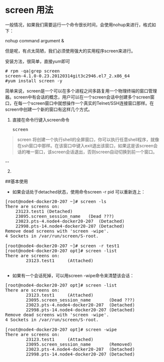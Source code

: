 # screen 用法

一般情况，如果我们需要运行一个命令很长时间，会使用nohup来进行，格式如下：

nohup command  argument  &

但是呢，有点太简陋，我们必须使用强大的实用程序screen来进行。

安装方法，很简单，直接yum即可

<pre>
# rpm -qa|grep screen
screen-4.1.0-0.23.20120314git3c2946.el7_2.x86_64
#yum install screen -y
</pre>

简单来说，screen是一个可以在多个进程之间多路复用一个物理终端的窗口管理器。screen中有会话的概念，用户可以在一个screen会话中创建多个screen窗口，在每一个screen窗口中就想操作一个真实的Telnet/SSH连接窗口那样。在screen中创建一个新的窗口有这样几个方式。

1. 直接在命令行键入screen命令<pre>screen</pre>
> screen 将创建一个执行shell的全屏窗口，你可以执行任意shell程序，就像在ssh窗口中那样。在该窗口中键入exit退出该窗口，如果这是该screen会话的唯一窗口，该screen会话退出，否则screen自动切换到前一个窗口。

-- 

2. 


##基本使用

* 如果会话处于detached状态，使用命令screen -r pid 可以重新连上：

<pre>
[root@node4-docker20-207 ~]# screen -ls
There are screens on:
	23123.test1	(Detached)
	23095.screen_session_name	(Dead ???)
	23023.pts-4.node4-docker20-207	(Detached)
	22998.pts-14.node4-docker20-207	(Detached)
Remove dead screens with 'screen -wipe'.
4 Sockets in /var/run/screen/S-root.

[root@node4-docker20-207 ~]# screen -r test1
[root@node4-docker20-207 opt]# screen -list
There are screens on:
        23123.test1     (Attached)

</pre>

* 如果有一个会话死掉，可以用screen -wipe命令来清楚该会话：

<pre>
[root@node4-docker20-207 opt]# screen -list
There are screens on:
        23123.test1     (Attached)
        23095.screen_session_name       (Dead ???)
        23023.pts-4.node4-docker20-207  (Detached)
        22998.pts-14.node4-docker20-207 (Detached)
Remove dead screens with 'screen -wipe'.
4 Sockets in /var/run/screen/S-root.

[root@node4-docker20-207 opt]# screen -wipe
There are screens on:
        23123.test1     (Attached)
        23095.screen_session_name       (Removed)
        23023.pts-4.node4-docker20-207  (Detached)
        22998.pts-14.node4-docker20-207 (Detached)


</pre>

